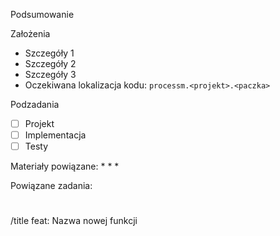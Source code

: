 Podsumowanie



Założenia
* Szczegóły 1
* Szczegóły 2
* Szczegóły 3
* Oczekiwana lokalizacja kodu: `processm.<projekt>.<paczka>`

Podzadania
* [ ] Projekt
* [ ] Implementacja
* [ ] Testy

Materiały powiązane:
*
*
*

Powiązane zadania:
#

/title feat: Nazwa nowej funkcji
